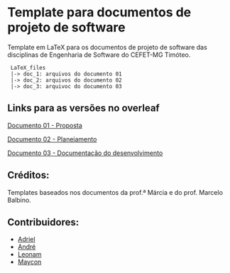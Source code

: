 # Template para documentos de projeto de software 

Template em LaTeX para os documentos de projeto de software das disciplinas de Engenharia de Software do CEFET-MG Timóteo.

```
 LaTeX_files
 |-> doc_1: arquivos do documento 01 
 |-> doc_2: arquivos do documento 02
 |-> doc_3: arquivoc do documento 03
```

## Links para as versões no overleaf

[Documento 01 - Proposta](https://www.overleaf.com/read/qfkhhfvbjdtq)

[Documento 02 - Planejamento](https://www.overleaf.com/read/ywyshfdnbfgk)

[Documento 03 - Documentação do desenvolvimento](https://www.overleaf.com/read/xrsbjkxqcvjm)

## Créditos:

Templates baseados nos documentos da prof.ª Márcia e do prof. Marcelo Balbino.

## Contribuidores: 

* [Adriel](https://github.com/AdrlVmadriel)
* [André](https://github.com/AndreNeves97)
* [Leonam](https://github.com/LeonamTeixeraDeVasconcelos)
* [Maycon](https://github.com/MayconCarvalho)

